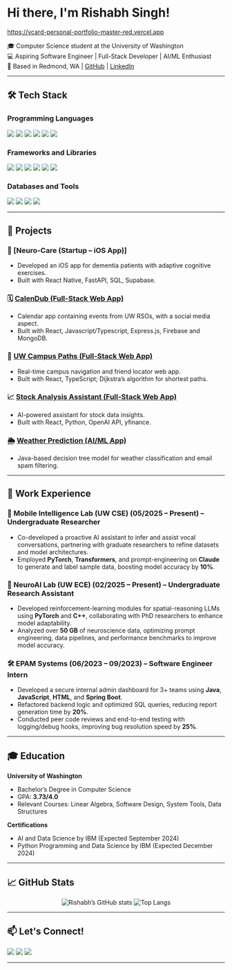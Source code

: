 # Hi there, I'm Rishabh Singh!
https://vcard-personal-portfolio-master-red.vercel.app


🎓 Computer Science student at the University of Washington  
💻 Aspiring Software Engineer | Full-Stack Developer | AI/ML Enthusiast  
📍 Based in Redmond, WA | [GitHub](https://github.com/rissingh23) | [LinkedIn](https://www.linkedin.com/in/rishabh-singh-411496270/)

---

## 🛠️ Tech Stack

### Programming Languages
<p align="left">
  <img src="https://img.shields.io/badge/Java-007396?style=for-the-badge&logo=openjdk&logoColor=white" />
  <img src="https://img.shields.io/badge/Python-3776AB?style=for-the-badge&logo=python&logoColor=white" />
  <img src="https://img.shields.io/badge/TypeScript-3178C6?style=for-the-badge&logo=typescript&logoColor=white" />
  <img src="https://img.shields.io/badge/C-00599C?style=for-the-badge&logo=c&logoColor=white" />
  <img src="https://img.shields.io/badge/HTML5-E34F26?style=for-the-badge&logo=html5&logoColor=white" />
  <img src="https://img.shields.io/badge/CSS3-1572B6?style=for-the-badge&logo=css3&logoColor=white" />
</p>

### Frameworks and Libraries
<p align="left">
  <img src="https://img.shields.io/badge/React-61DAFB?style=for-the-badge&logo=react&logoColor=black" />
  <img src="https://img.shields.io/badge/Node.js-339933?style=for-the-badge&logo=nodedotjs&logoColor=white" />
  <img src="https://img.shields.io/badge/Express.js-000000?style=for-the-badge&logo=express&logoColor=white" />
  <img src="https://img.shields.io/badge/PyTorch-EE4C2C?style=for-the-badge&logo=pytorch&logoColor=white" />
  <img src="https://img.shields.io/badge/Pandas-150458?style=for-the-badge&logo=pandas&logoColor=white" />
  <img src="https://img.shields.io/badge/Scikit--Learn-F7931E?style=for-the-badge&logo=scikit-learn&logoColor=white" />
</p>

### Databases and Tools
<p align="left">
  <img src="https://img.shields.io/badge/MongoDB-47A248?style=for-the-badge&logo=mongodb&logoColor=white" />
  <img src="https://img.shields.io/badge/SQL-4479A1?style=for-the-badge&logo=mysql&logoColor=white" />
  <img src="https://img.shields.io/badge/Git-F05032?style=for-the-badge&logo=git&logoColor=white" />
  <img src="https://img.shields.io/badge/Linux-FCC624?style=for-the-badge&logo=linux&logoColor=black" />
</p>

---

## 🚀 Projects

### 🧠 [Neuro-Care (Startup – iOS App)]
- Developed an iOS app for dementia patients with adaptive cognitive exercises.
- Built with React Native, FastAPI, SQL, Supabase.

### 🗓️ [CalenDub (Full-Stack Web App)](https://github.com/hcp-uw/calendub)
- Calendar app containing events from UW RSOs, with a social media aspect.
- Built with React, Javascript/Typescript, Express.js, Firebase and MongoDB.

### 📍 [UW Campus Paths (Full-Stack Web App)](https://github.com/rissingh23/uw-campus-pathfinder-friend-locator)
- Real-time campus navigation and friend locator web app.
- Built with React, TypeScript; Dijkstra’s algorithm for shortest paths.

### 📈 [Stock Analysis Assistant (Full-Stack Web App)](https://github.com/rissingh23/AI-Financial-Assistant-visual-text)
- AI-powered assistant for stock data insights.
- Built with React, Python, OpenAI API, yfinance.

### 🌦️ [Weather Prediction (AI/ML App)](https://github.com/rissingh23/spam-weather-classifier)
- Java-based decision tree model for weather classification and email spam filtering.

---

## 🏢 Work Experience
 

### 📱 Mobile Intelligence Lab (UW CSE) (05/2025 – Present) – Undergraduate Researcher
- Co-developed a proactive AI assistant to infer and assist vocal conversations, partnering with graduate researchers to refine datasets and model architectures.  
- Employed **PyTorch**, **Transformers**, and prompt-engineering on **Claude** to generate and label sample data, boosting model accuracy by **10%**.  

### 🔬 NeuroAI Lab (UW ECE) (02/2025 – Present) – Undergraduate Research Assistant
- Developed reinforcement-learning modules for spatial-reasoning LLMs using **PyTorch** and **C++**, collaborating with PhD researchers to enhance model adaptability.  
- Analyzed over **50 GB** of neuroscience data, optimizing prompt engineering, data pipelines, and performance benchmarks to improve model accuracy.  

### 🛠️ EPAM Systems (06/2023 – 09/2023) – Software Engineer Intern
- Developed a secure internal admin dashboard for 3+ teams using **Java**, **JavaScript**, **HTML**, and **Spring Boot**.  
- Refactored backend logic and optimized SQL queries, reducing report generation time by **20%**.  
- Conducted peer code reviews and end-to-end testing with logging/debug hooks, improving bug resolution speed by **25%**.  


---

## 🎓 Education

**University of Washington**  
- Bachelor’s Degree in Computer Science  
- GPA: **3.73/4.0**  
- Relevant Courses: Linear Algebra, Software Design, System Tools, Data Structures

**Certifications**  
- AI and Data Science by IBM (Expected September 2024)  
- Python Programming and Data Science by IBM (Expected December 2024)


---

## 📈 GitHub Stats
<p align="center">
  <img alt="Rishabh’s GitHub stats" src="https://github-readme-stats.vercel.app/api?username=rissingh23&show_icons=true&theme=radical" />
  <img alt="Top Langs" src="https://github-readme-stats.vercel.app/api/top-langs/?username=rissingh23&layout=compact&theme=radical" />
</p>

---

## 📫 Let's Connect!

<p align="left">
  <a href="mailto:rs23wash@gmail.com"><img src="https://img.shields.io/badge/Email-D14836?style=for-the-badge&logo=gmail&logoColor=white" /></a>
  <a href="https://www.linkedin.com/in/rishabh-singh-411496270/"><img src="https://img.shields.io/badge/LinkedIn-0077B5?style=for-the-badge&logo=linkedin&logoColor=white" /></a>
  <a href="https://github.com/rissingh23"><img src="https://img.shields.io/badge/GitHub-181717?style=for-the-badge&logo=github&logoColor=white" /></a>
</p>

---

